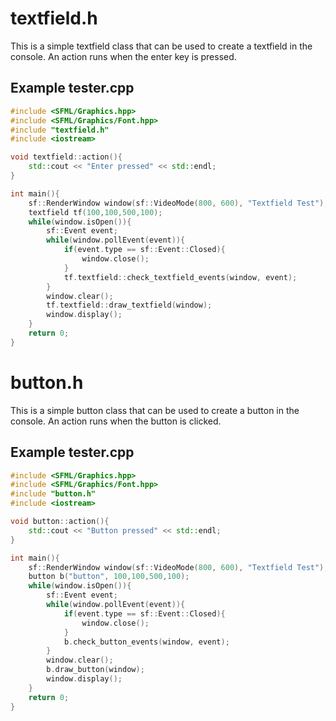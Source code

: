 
# textfield.h

This is a simple textfield class that can be used to create a textfield in the console. An action runs when the enter key is pressed.

## Example tester.cpp

```cpp
#include <SFML/Graphics.hpp>
#include <SFML/Graphics/Font.hpp>
#include "textfield.h"
#include <iostream>

void textfield::action(){
    std::cout << "Enter pressed" << std::endl;
}

int main(){
    sf::RenderWindow window(sf::VideoMode(800, 600), "Textfield Test");
    textfield tf(100,100,500,100);
    while(window.isOpen()){
        sf::Event event;
        while(window.pollEvent(event)){
            if(event.type == sf::Event::Closed){
                window.close();
            }
            tf.textfield::check_textfield_events(window, event);
        }
        window.clear();
        tf.textfield::draw_textfield(window);
        window.display();
    }
    return 0;
}
```

# button.h

This is a simple button class that can be used to create a button in the console. An action runs when the button is clicked.

## Example tester.cpp

```cpp
#include <SFML/Graphics.hpp>
#include <SFML/Graphics/Font.hpp>
#include "button.h"
#include <iostream>

void button::action(){
    std::cout << "Button pressed" << std::endl;
}

int main(){
    sf::RenderWindow window(sf::VideoMode(800, 600), "Textfield Test");
    button b("button", 100,100,500,100);
    while(window.isOpen()){
        sf::Event event;
        while(window.pollEvent(event)){
            if(event.type == sf::Event::Closed){
                window.close();
            }
            b.check_button_events(window, event);
        }
        window.clear();
        b.draw_button(window);
        window.display();
    }
    return 0;
}
```